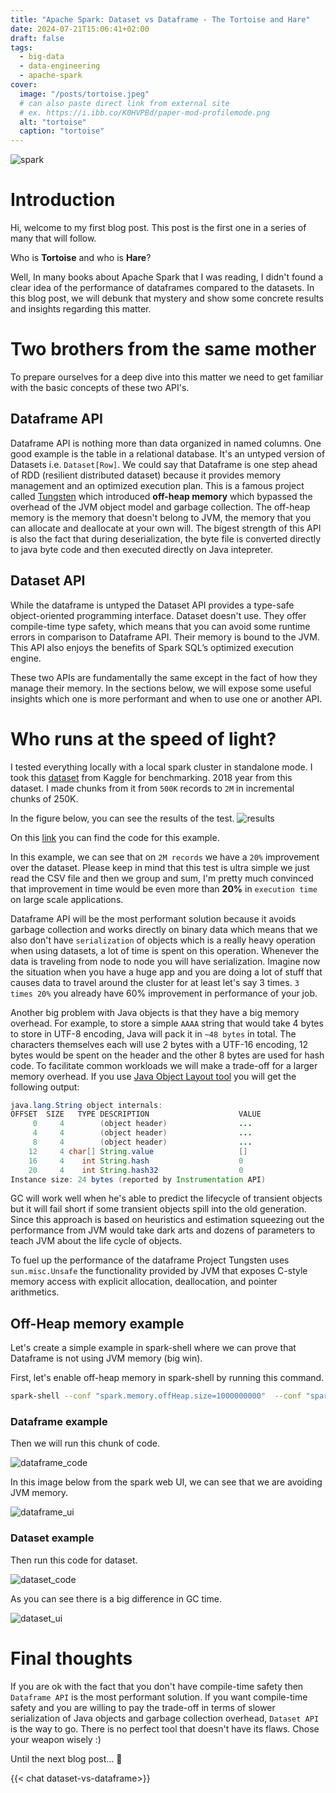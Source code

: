 ```yaml
---
title: "Apache Spark: Dataset vs Dataframe - The Tortoise and Hare"
date: 2024-07-21T15:06:41+02:00
draft: false
tags:
  - big-data
  - data-engineering
  - apache-spark
cover:
  image: "/posts/tortoise.jpeg"
  # can also paste direct link from external site
  # ex. https://i.ibb.co/K0HVPBd/paper-mod-profilemode.png
  alt: "tortoise"
  caption: "tortoise"
---
```


![spark](/posts/tortoise.jpeg)

# Introduction
Hi, welcome to my first blog post. This post is the first one in a series of many that will follow.

Who is **Tortoise** and who is **Hare**? 

Well, In many books about Apache Spark that I was reading, I didn't found a clear idea of the performance of dataframes compared to the datasets. In this blog post, we will debunk that mystery and show some concrete results and insights regarding this matter.



# Two brothers from the same mother

To prepare ourselves for a deep dive into this matter we need to get familiar with the basic concepts of these two API's.

## Dataframe API

Dataframe API is nothing more than data organized in named columns. One good example is the table in a relational database. It's an untyped version of Datasets i.e. `Dataset[Row]`. We could say that Dataframe is one step ahead of RDD (resilient distributed dataset) because it provides memory management and an optimized execution plan. This is a famous project called [Tungsten](https://jaceklaskowski.gitbooks.io/mastering-spark-sql/content/spark-sql-tungsten.html) which introduced **off-heap memory** which bypassed the overhead of the JVM object model and garbage collection. The off-heap memory is the memory that doesn't belong to JVM, the memory that you can allocate and deallocate at your own will. The bigest strength of this API is also the fact that during deserialization, the byte file is converted directly to java byte code and then executed directly on Java intepreter. 

## Dataset API

While the dataframe is untyped the Dataset API provides a type-safe object-oriented programming interface. Dataset doesn't use. They offer compile-time type safety, which means that you can avoid some runtime errors in comparison to Dataframe API. Their memory is bound to the JVM. This API also enjoys the benefits of Spark SQL’s optimized execution engine.


These two APIs are fundamentally the same except in the fact of how they manage their memory. In the sections below, we will expose some useful insights which one is more performant and when to use one or another API. 



# Who runs at the speed of light?

I tested everything locally with a local spark cluster in standalone mode. I took this [dataset](https://www.kaggle.com/datasets/yuanyuwendymu/airline-delay-and-cancellation-data-2009-2018?fbclid=IwAR1RTFYmc5MqzTaGJO9tOyKJ177_xbZpQbsYBRnOPuI4-4zx4PuZ9eCC7_c) from Kaggle for benchmarking. 2018 year from this dataset. I made chunks from it from `500K` records to `2M` in incremental chunks of 250K.

In the figure below, you can see the results of the test.
![results](/posts/dataframe_vs_dataset.png)

On this [link](https://github.com/vesko-vujovic/SparkExamples/blob/master/src/main/scala/com/examples/spark/DatasetVsDataFrames.scala) you can find the code for this example.


In this example, we can see that on `2M records` we have a `20%` improvement over the dataset. Please keep in mind that this test is ultra simple we just read the CSV file and then we group and sum, I'm pretty much convinced that improvement in time would be even more than **20%** in `execution time` on large scale applications.

Dataframe API will be the most performant solution because it avoids garbage collection and works directly on binary data which means that we also don't have `serialization` of objects which is a really heavy operation when using datasets, a lot of time is spent on this operation. Whenever the data is traveling from node to node you will have serialization. Imagine now the situation when you have a huge app and you are doing a lot of stuff that causes data to travel around the cluster for at least let's say 3 times. `3 times 20%` you already have 60% improvement in performance of your job.   

Another big problem with Java objects is that they have a big memory overhead. For example, to store a simple `AAAA` string that would take 4 bytes to store in UTF-8 encoding, Java will pack it in `~48 bytes` in total. The characters themselves each will use 2 bytes with a UTF-16 encoding, 12 bytes would be spent on the header and the other 8 bytes are used for hash code. To facilitate common workloads we will make a trade-off for a larger memory overhead. If you use [Java Object Layout tool](https://openjdk.org/projects/code-tools/jol/) you will get the following output:

``` Java
java.lang.String object internals:
OFFSET  SIZE   TYPE DESCRIPTION                    VALUE
     0     4        (object header)                ...
     4     4        (object header)                ...
     8     4        (object header)                ...
    12     4 char[] String.value                   []
    16     4    int String.hash                    0
    20     4    int String.hash32                  0
Instance size: 24 bytes (reported by Instrumentation API)

```
GC will work well when he's able to predict the lifecycle of transient objects but it will fail short if some transient objects spill into the old generation. Since this approach is based on heuristics and estimation squeezing out the performance from JVM would take dark arts and dozens of parameters to teach JVM about the life cycle of objects. 

To fuel up the performance of the dataframe Project Tungsten uses `sun.misc.Unsafe` the functionality provided by JVM that exposes C-style memory access with explicit allocation, deallocation, and pointer arithmetics.


## Off-Heap memory example

Let's create a simple example in spark-shell where we can prove that Dataframe is not using JVM memory (big win).

First, let's enable off-heap memory in spark-shell by running this command.

```	bash {linenos=table}
spark-shell --conf "spark.memory.offHeap.size=1000000000"  --conf "spark.memory.offHeap.enabled=true" 
```

### Dataframe example

Then we will run this chunk of code.

![dataframe_code](/posts/dataframe_code.png)

In this image below from the spark web UI, we can see that we are avoiding JVM memory.

![dataframe_ui](/posts/dataframe.png)

### Dataset example

Then run this code for dataset.

![dataset_code](/posts/dataset_code.png)

As you can see there is a big difference in GC time.

![dataset_ui](/posts/dataset.png)


# Final thoughts

If you are ok with the fact that you don't have compile-time safety then `Dataframe API` is the most performant solution. If you want compile-time safety and you are willing to pay the trade-off in terms of slower serialization of Java objects and garbage collection overhead,  `Dataset API` is the way to go. There is no perfect tool that doesn't have its flaws. Chose your weapon wisely :) 


Until the next blog post...  :wave:


{{< chat dataset-vs-dataframe>}}


